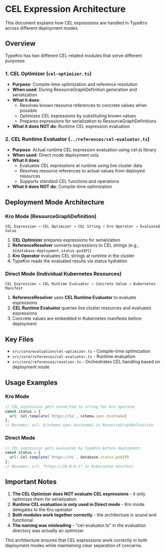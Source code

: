 # CEL Expression Architecture

This document explains how CEL expressions are handled in TypeKro across different deployment modes.

## Overview

TypeKro has two different CEL-related modules that serve different purposes:

### 1. CEL Optimizer (`cel-optimizer.ts`)
- **Purpose**: Compile-time optimization and reference resolution
- **When used**: During ResourceGraphDefinition generation and serialization
- **What it does**: 
  - Resolves known resource references to concrete values when possible
  - Optimizes CEL expressions by substituting known values
  - Prepares expressions for serialization to ResourceGraphDefinitions
- **What it does NOT do**: Runtime CEL expression evaluation

### 2. CEL Runtime Evaluator (`../references/cel-evaluator.ts`)
- **Purpose**: Actual runtime CEL expression evaluation using cel-js library
- **When used**: Direct mode deployment only
- **What it does**:
  - Evaluates CEL expressions at runtime using live cluster data
  - Resolves resource references to actual values from deployed resources
  - Supports standard CEL functions and operations
- **What it does NOT do**: Compile-time optimization

## Deployment Mode Architecture

### Kro Mode (ResourceGraphDefinition)
```
CEL Expression → CEL Optimizer → CEL String → Kro Operator → Evaluated Value
```

1. **CEL Optimizer** prepares expressions for serialization
2. **ReferenceResolver** converts expressions to CEL strings (e.g., `${database-deployment.status.podIP}`)
3. **Kro Operator** evaluates CEL strings at runtime in the cluster
4. TypeKro reads the evaluated results via status hydration

### Direct Mode (Individual Kubernetes Resources)
```
CEL Expression → CEL Runtime Evaluator → Concrete Value → Kubernetes Manifest
```

1. **ReferenceResolver** uses **CEL Runtime Evaluator** to evaluate expressions
2. **CEL Runtime Evaluator** queries live cluster resources and evaluates expressions
3. Concrete values are embedded in Kubernetes manifests before deployment

## Key Files

- `src/core/evaluation/cel-optimizer.ts` - Compile-time optimization
- `src/core/references/cel-evaluator.ts` - Runtime evaluation
- `src/core/references/resolver.ts` - Orchestrates CEL handling based on deployment mode

## Usage Examples

### Kro Mode
```typescript
// CEL expression gets converted to string for Kro operator
const status = {
  url: Cel.template(`https://%s`, schema.spec.hostname)
};
// Becomes: url: ${schema.spec.hostname} in ResourceGraphDefinition
```

### Direct Mode
```typescript
// CEL expression gets evaluated by TypeKro before deployment
const status = {
  url: Cel.template(`https://%s`, database.status.podIP)
};
// Becomes: url: "https://10.0.0.1" in Kubernetes manifest
```

## Important Notes

1. **The CEL Optimizer does NOT evaluate CEL expressions** - it only optimizes them for serialization
2. **Runtime CEL evaluation is only used in Direct mode** - Kro mode delegates to the Kro operator
3. **Both modules work together correctly** - the architecture is sound and functional
4. **The naming was misleading** - "cel-evaluator.ts" in the evaluation directory was actually an optimizer

This architecture ensures that CEL expressions work correctly in both deployment modes while maintaining clear separation of concerns.